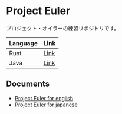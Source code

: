 # Project Euler

プロジェクト・オイラーの練習リポジトリです。

| Language | Link           |
| -------- | -------------- |
| Rust     | [Link](./rust) |
| Java     | [Link](./java) |

## Documents

- [Project Euler for english](https://projecteuler.net/)
- [Project Euler for japanese](https://odz.sakura.ne.jp/projecteuler/)
